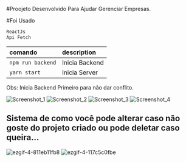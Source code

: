 #Proojeto Desenvolvido Para Ajudar Gerenciar Empresas.

#Foi Usado 

```js
ReactJs
Api Fetch
```
| comando         | description                              |
| :-------------- | :--------------------------------------- |
| `npm run backend`           | Inicia Backend |
| `yarn start`                | Inicia Server |
Obs: Inicia Backend Primeiro para não dar conflito.

![Screenshot_1](https://github.com/juanfsouza/React-Projeto-Cost/assets/88254614/067c3f24-7d61-4591-91de-11bd0d08983d)
![Screenshot_2](https://github.com/juanfsouza/React-Projeto-Cost/assets/88254614/5ba29bf8-40f5-48a0-a61f-46ae2d22e623)
![Screenshot_3](https://github.com/juanfsouza/React-Projeto-Cost/assets/88254614/08ef7c1f-9b02-48a6-9104-92531e691a5c)
![Screenshot_4](https://github.com/juanfsouza/React-Projeto-Cost/assets/88254614/57f12049-ac07-4f55-9e95-0f8785112908)

## Sistema de como você pode alterar caso não goste do projeto criado ou pode deletar caso queira...
![ezgif-4-811eb11fb8](https://github.com/juanfsouza/React-Projeto-Cost/assets/88254614/5f760cf2-ebac-470e-b21e-feb8a8c1f15f)
![ezgif-4-117c5c0fbe](https://github.com/juanfsouza/React-Projeto-Cost/assets/88254614/16696085-96d1-4dd5-b199-e9e886ac0882)

